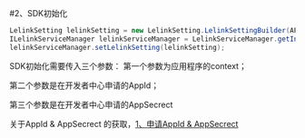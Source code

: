 #2、SDK初始化

```java
LelinkSetting lelinkSetting = new LelinkSetting.LelinkSettingBuilder(APPID, APPSECRET).build();
ILelinkServiceManager lelinkServiceManager = LelinkServiceManager.getInstance(context);
lelinkServiceManager.setLelinkSetting(lelinkSetting);
```

SDK初始化需要传入三个参数：
第一个参数为应用程序的context；

第二个参数是在开发者中心申请的AppId；

第三个参数是在开发者中心申请的AppSecrect

关于AppId & AppSecrect 的获取，[1、申请AppId & AppSecrect](../introduction/register.md)